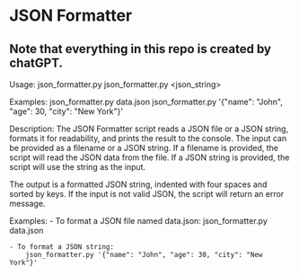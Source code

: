 # JSON Formatter

## Note that everything in this repo is created by chatGPT. 

Usage:
  json_formatter.py <filename>
  json_formatter.py <json_string>

Examples:
  json_formatter.py data.json
  json_formatter.py '{"name": "John", "age": 30, "city": "New York"}'

Description:
  The JSON Formatter script reads a JSON file or a JSON string, formats it for
  readability, and prints the result to the console. The input can be provided
  as a filename or a JSON string. If a filename is provided, the script will
  read the JSON data from the file. If a JSON string is provided, the script
  will use the string as the input.

  The output is a formatted JSON string, indented with four spaces and sorted
  by keys. If the input is not valid JSON, the script will return an error
  message.

  Examples:
    - To format a JSON file named data.json:
        json_formatter.py data.json

    - To format a JSON string:
        json_formatter.py '{"name": "John", "age": 30, "city": "New York"}'
